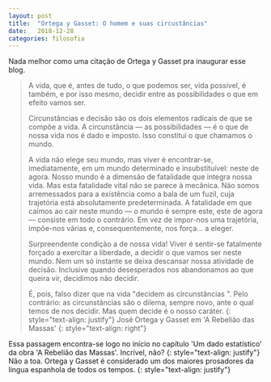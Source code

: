 ```yaml
---
layout: post
title:  "Ortega y Gasset: O homem e suas circustâncias"
date:   2018-12-28
categories: filosofia
---
```

Nada melhor como uma citação de Ortega y Gasset pra inaugurar esse blog.

> A vida, que é, antes de tudo, o que podemos ser, vida possível, é também, e por isso mesmo, decidir entre as possibilidades o que em efeito vamos ser.
> 
> Circunstâncias e decisão são os dois elementos radicais de que se compõe a vida. A circunstância — as possibilidades — é o que de nossa vida nos é dado e imposto. Isso constitui o que chamamos o mundo.
> 
> A vida não elege seu mundo, mas viver é encontrar-se, imediatamente, em um mundo determinado e insubstituível: neste de agora. Nosso mundo é a dimensão de fatalidade que integra nossa vida. Mas esta fatalidade vital não se parece à mecânica. Não somos arremessados para a existência como a bala de um fuzil, cuja trajetória está absolutamente predeterminada. A fatalidade em que caímos ao cair neste mundo — o mundo é sempre este, este de agora — consiste em todo o contrário. Em vez de impor-nos uma trajetória, impõe-nos várias e, consequentemente, nos força... a eleger.
> 
> Surpreendente condição a de nossa vida! Viver é sentir-se fatalmente forçado a exercitar a liberdade, a decidir o que vamos ser neste mundo. Nem um só instante se deixa descansar nossa atividade de decisão. Inclusive quando desesperados nos abandonamos ao que queira vir, decidimos não decidir.
>
> É, pois, falso dizer que na vida "decidem as circunstâncias ". Pelo contrário: as circunstâncias são o dilema, sempre novo, ante o qual temos de nos decidir. Mas quem decide é o nosso caráter.
{: style="text-align: justify"}
> José Ortega y Gasset em 'A Rebelião das Massas'
{: style="text-align: right"}


Essa passagem encontra-se logo no início no capítulo 'Um dado estatístico' da obra 'A Rebelião das Massas'. Incrível, não?
{: style="text-align: justify"}
Não a toa. Ortega y Gasset é considerado um dos maiores prosadores da lingua espanhola de todos os tempos.
{: style="text-align: justify"}



